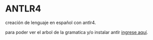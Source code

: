 # ANTLR4
creación de lenguaje en español con antlr4.

para poder ver el arbol de la gramatica y/o instalar antlr [ingrese aquí](https://github.com/garzonlj/ANTLR4/blob/main/instructivo%20lenguaje%20espanol.txt).
